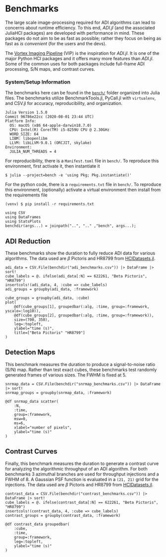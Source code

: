 # Benchmarks

The large scale image-processing required for ADI algorithms can lead to concerns about runtime efficiency. To this end, *ADI.jl* (and the associated JuliaHCI packages) are developed with performance in mind. These packages do not aim to be as fast as possible; rather they focus on being as fast as *is convenient* (for the users and the devs).

The [Vortex Imaging Pipeline](https://github.com/vortex-exoplanet/vip) (VIP) is the inspiration for *ADI.jl*. It is one of the major Python HCI packages and it offers many more features than *ADI.jl*. Some of the common uses for both packages include full-frame ADI processing, S/N maps, and contrast curves.

### System/Setup Information

The benchmarks here can be found in the [`bench/`](https://github.com/JuliaHCI/ADI.jl/blob/master/bench/) folder organized into Julia files. The benchmarks utilize BenchmarkTools.jl, PyCall.jl with `virtualenv`, and CSV.jl for accuracy, reproducibility, and organization.

```
Julia Version 1.5.0
Commit 96786e22cc (2020-08-01 23:44 UTC)
Platform Info:
  OS: macOS (x86_64-apple-darwin18.7.0)
  CPU: Intel(R) Core(TM) i5-8259U CPU @ 2.30GHz
  WORD_SIZE: 64
  LIBM: libopenlibm
  LLVM: libLLVM-9.0.1 (ORCJIT, skylake)
Environment:
  JULIA_NUM_THREADS = 4
```
For reproducibility, there is a `Manifest.toml` file in `bench/`. To reproduce this environment, first activate it, then instantiate it
```
$ julia --project=bench -e 'using Pkg; Pkg.instantiate()'
```
For the python code, there is a `requirements.txt` file in `bench/`. To reproduce this environment, (optionally) activate a virtual environment then install from the requirements file
```
(venv) $ pip install -r requirements.txt
```

```@setup bench
using CSV
using DataFrames
using StatsPlots
benchdir(args...) = joinpath("..", ".." ,"bench", args...);
```

## ADI Reduction

These benchmarks show the duration to fully reduce ADI data for various algorithms. The data used are $\beta$ Pictoris and HR8799 from [HCIDatasets.jl](https://github.com/JuliaHCI/HCIDatasets.jl).


```@example bench
adi_data = CSV.File(benchdir("adi_benchmarks.csv")) |> DataFrame |> sort!
cube_labels = @. ifelse(adi_data[:N] == 622261, "Beta Pictoris", "HR8799")
insertcols!(adi_data, 4, :cube => cube_labels)
adi_groups = groupby(adi_data, :framework)
```

```@example bench
cube_groups = groupby(adi_data, :cube)
plot(
    @df(cube_groups[1], groupedbar(:alg, :time, group=:framework, yscale=:log10)),
    @df(cube_groups[2], groupedbar(:alg, :time, group=:framework)),
    size=(700, 350),
    leg=:topleft,
    ylabel="time (s)",
    title=["Beta Pictoris" "HR8799"]
)
```


## Detection Maps

This benchmark measures the duration to produce a signal-to-noise ratio (S/N) map. Rather than test exact cubes, these benchmarks test randomly generated frames of various sizes. The FWHM is fixed at 5.

```@example bench
snrmap_data = CSV.File(benchdir("snrmap_benchmarks.csv")) |> DataFrame |> sort!
snrmap_groups = groupby(snrmap_data, :framework)
```

```@example bench
@df snrmap_data scatter(
    :N,
    :time,
    group=:framework,
    msw=0,
    ms=6,
    xlabel="number of pixels",
    ylabel="time (s)"
)
```

## Contrast Curves

Finally, this benchmark measures the duration to generate a contrast curve for analyzing the algorithmic throughput of an ADI algorithm. For both benchmarks 3 azimuthal branches are used for throughput injections and a FWHM of 8. A Gaussian PSF function is evaluated in a `(21, 21)` grid for the injections. The data used are $\beta$ Pictoris and HR8799 from [HCIDatasets.jl](https://github.com/JuliaHCI/HCIDatasets.jl).

```@example bench
contrast_data = CSV.File(benchdir("contrast_benchmarks.csv")) |> DataFrame |> sort!
cube_labels = @. ifelse(contrast_data[:N] == 622261, "Beta Pictoris", "HR8799")
insertcols!(contrast_data, 4, :cube => cube_labels)
contrast_groups = groupby(contrast_data, :framework)
```

```@example bench
@df contrast_data groupedbar(
    :cube,
    :time,
    group=:framework,
    leg=:topleft,
    ylabel="time (s)"
)
```

